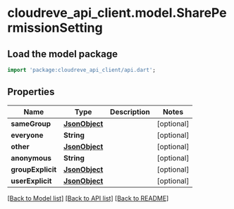 # cloudreve_api_client.model.SharePermissionSetting

## Load the model package
```dart
import 'package:cloudreve_api_client/api.dart';
```

## Properties
Name | Type | Description | Notes
------------ | ------------- | ------------- | -------------
**sameGroup** | [**JsonObject**](.md) |  | [optional] 
**everyone** | **String** |  | [optional] 
**other** | [**JsonObject**](.md) |  | [optional] 
**anonymous** | **String** |  | [optional] 
**groupExplicit** | [**JsonObject**](.md) |  | [optional] 
**userExplicit** | [**JsonObject**](.md) |  | [optional] 

[[Back to Model list]](../README.md#documentation-for-models) [[Back to API list]](../README.md#documentation-for-api-endpoints) [[Back to README]](../README.md)


